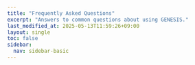 ```yaml
---
title: "Frequently Asked Questions"
excerpt: "Answers to common questions about using GENESIS."
last_modified_at: 2025-05-13T11:59:26+09:00
layout: single
toc: false
sidebar:
  nav: sidebar-basic
---
```


